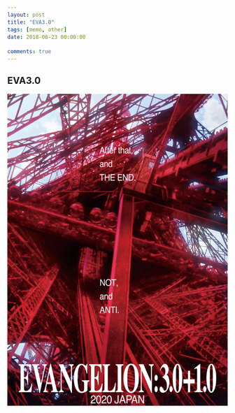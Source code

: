 ```yaml
---
layout: post
title: "EVA3.0"
tags: [memo, other]
date: 2018-06-23 00:00:00

comments: true
---  
```


## EVA3.0

![EVA](/assets/gallery/EVA3.0.jpg)    

<!--more-->  

